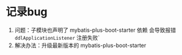 # 记录bug

1. 问题：子模块也声明了 mybatis-plus-boot-starter 依赖
   会导致报错 `ddlApplicationListener` 注册失败`
2. 解决办法：升级最新版本的 mybatis-plus-boot-starter